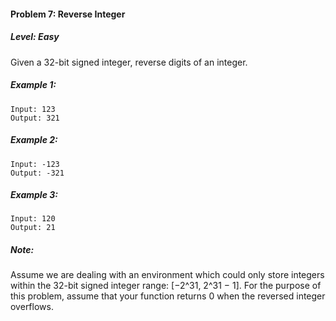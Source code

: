 #### Problem 7: Reverse Integer

##### Level: Easy

Given a 32-bit signed integer, reverse digits of an integer.

##### Example 1:
```
Input: 123
Output: 321
```
##### Example 2:
```
Input: -123
Output: -321
```
##### Example 3:
```
Input: 120
Output: 21
```
##### Note:
Assume we are dealing with an environment which could only store integers within the 32-bit signed integer range: [−2^31,  2^31 − 1]. For the purpose of this problem, assume that your function returns 0 when the reversed integer overflows.
